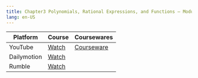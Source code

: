 ```yaml
---
title: Chapter3 Polynomials, Rational Expressions, and Functions – Module1 Polynomials and Operations Middle
lang: en-US
---
```


| Platform    | Course                                                                                                               | Coursewares                                                       |
|-------------|----------------------------------------------------------------------------------------------------------------------|-------------------------------------------------------------------|
| YouTube     | [Watch](https://www.youtube.com/watch?v=KiCsKca0_Wc&list=PLm0MFkgiW1JgKq1kku2WxmrElFbDl7p_s)                         | [Courseware](../../public/math/Core%20Courses/pdf/Courseware.pdf) |
| Dailymotion | [Watch](https://www.dailymotion.com/video/x9glvrm?playlist=x9h6d2)                                                   |                                                                   |
| Rumble      | [Watch](https://rumble.com/v6s95ab-14-chapter3-polynomials-rational-expressions-functions-module1-polynomials-.html) |                                                                   |



